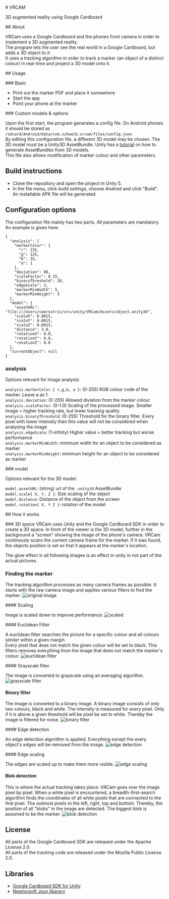 # VRCAM

3D augmented reality using Google Cardboard

## About

VRCam uses a Google Cardboard and the phones front camera in order to implement a 3D augmented reality.  
The program lets the user see the real world in a Google Cardboard, but adds a 3D object to it.  
It uses a tracking algorithm in order to track a marker  (an object of a distinct colour) in real-time and project a 3D model onto it.

## Usage

### Basic

* Print out the marker PDF and place it somewhere
* Start the app
* Point your phone at the marker

### Custom models & options

Upon the first start, the program generates a config file. On Android phones it should be stored as `/sdcard/Android/data/com.schwalb.vrcam/files/config.json`.  
By editing this configuration file, a different 3D model may be chosen. The 3D model must be a Unity3D AssetBundle. Unity has a [tutorial](http://docs.unity3d.com/Manual/BuildingAssetBundles5x.html) on how to generate AssetBundles from 3D models.  
This file also allows modification of marker colour and other parameters.

## Build instructions

* Clone the repository and open the project in Unity 5.
* In the file menu, click *build settings*, choose *Android* and click "Build". An installable APK file will be generated

## Configuration options

The configuration file mainly has two parts. All parameters are mandatory. An example is given here:

```
{
  "analysis": {
    "markerColor": {
      "r": 235,
      "g": 125,
      "b": 35,
      "a": 1
    },
    "deviation": 80,
    "scaleFactor": 0.15,
    "binaryThreshold": 20,
    "edgeScale": 3,
    "markerMinWidth": 5,
    "markerMinHeight": 5
  },
  "model": {
    "assetURL": "file:///Users/caerostris/src/unity/VRCam/Assets/object.unity3d",
    "scaleX": 0.0015,
    "scaleY": 0.0015,
    "scaleZ": 0.0015,
    "distance": 3.0,
    "rotationX": 0.0,
    "rotationY": 0.0,
    "rotationZ": 0.0
  },
  "currentObject": null
}
```

### analysis

Options relevant for image analysis:

`analysis.markerColor.{ r,g,b, a }`: (0-255) RGB colour code of the marker. Leave a as 1.  
`analysis.deviation`: (0-255) Allowed diviation from the marker colour  
`analysis.scaleFactor`: (0-1.0) Scaling of the processed image. Smaller image = higher tracking rate, but lower tracking quality  
`analysis.binaryThreshold`: (0-255) Threshold for the binary filter. Every pixel with lower intensity than this value will not be considered when analysing the image  
`analysis.edgeScale`: (1-infinty) Higher value = better tracking but worse performance  
`analysis.markerMinWidth`: minimum width for an object to be considered as marker  
`analysis.markerMinHeight`: minimum height for an object to be considered as marker  

### model

Options relevant for the 3D model:

`model.assetURL`: (string) url of the `.unity3d` AssetBundle  
`model.scale{ X, Y, Z }`: Size scaling of the object  
`model.distance`: Distance of the object from the screen  
`model.rotation{ X, Y Z }`: rotation of the model

## How it works

### 3D space
VRCam uses Unity and the Google Cardboard SDK in order to create a 3D space. In front of the viewer is the 3D model, further in the background a "screen" showing the image of the phone's camera.
VRCam continously scans the current camera frame for the marker. If it was found, the objects position is set so that it appears at the marker's location.  
  
The glow effect in all following images is an effect in unity in not part of the actual pictures.

### Finding the marker

The tracking algorithm processes as many camera frames as possible. It starts with the raw camera image and applies various filters to find the marker.
![original image](https://0x.cx/ks225/vrcam/raw/master/bin/img/vrc_orig.jpg)

#### Scaling

Image is scaled down to improve performance.
![scaled](https://0x.cx/ks225/vrcam/raw/master/bin/img/vrc_scaled.jpg)

#### Euclidean Filter

A euclidean filter searches the picture for a specific colour and all colours *similar* within a given margin.  
Every pixel that does not match the given colour will be set to black. This filters removes everything from the image that does not match the marker's colour.
![euclidean filter](https://0x.cx/ks225/vrcam/raw/master/bin/img/vrc_euclidean.jpg)

#### Grayscale filter

The image is converted to grayscale using an averaging algorithm.
![grayscale filter](https://0x.cx/ks225/vrcam/raw/master/bin/img/vrc_grayscale.jpg)

#### Binary filter

The image is converted to a binary image. A binary image consists of only two colours, black and white. The intensity is measured for every pixel. Only if it is above a given threshold will be pixel be set to white. Thereby the image is filtered for noise.
![binary filter](https://0x.cx/ks225/vrcam/raw/master/bin/img/vrc_binary.jpg)

#### Edge detection

An edge detection algorithm is applied. Everything except the every object's edges will be removed from the image.
![edge detection](https://0x.cx/ks225/vrcam/raw/master/bin/img/vrc_edge.jpg)

#### Edge scaling

The edges are scaled up to make them more visible.
![edge scaling](https://0x.cx/ks225/vrcam/raw/master/bin/img/vrc_scalededge.jpg)

#### Blob detection

This is where the actual tracking takes place: VRCam goes over the image pixel by pixel. When a white pixel is encountered, a breadth-first-search algorithm finds the coordinates of all white pixels that are connected to the first pixel. The outmost pixels to the left, right, top and bottom. Thereby, the position of all "blobs" in the image are detected. The biggest blob is assumed to be the marker.
![blob detection](https://0x.cx/ks225/vrcam/raw/master/bin/img/vrc_blob.jpg)

## License

All parts of the Google Cardboard SDK are released under the Apache License 2.0.  
All parts of the tracking code are released under the Mozilla Public License 2.0.

## Libraries

* [Google Cardboard SDK for Unity](https://developers.google.com/cardboard/unity/)
* [Newtonsoft Json libarary](http://www.newtonsoft.com/json)

